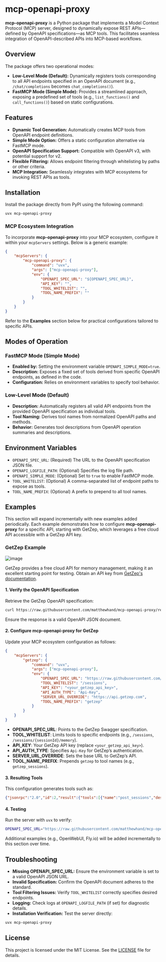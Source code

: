 # mcp-openapi-proxy

**mcp-openapi-proxy** is a Python package that implements a Model Context Protocol (MCP) server, designed to dynamically expose REST APIs—defined by OpenAPI specifications—as MCP tools. This facilitates seamless integration of OpenAPI-described APIs into MCP-based workflows.

## Overview

The package offers two operational modes:

- **Low-Level Mode (Default):** Dynamically registers tools corresponding to all API endpoints specified in an OpenAPI document (e.g., `/chat/completions` becomes `chat_completions()`).
- **FastMCP Mode (Simple Mode):** Provides a streamlined approach, exposing a predefined set of tools (e.g., `list_functions()` and `call_functions()`) based on static configurations.

## Features

- **Dynamic Tool Generation:** Automatically creates MCP tools from OpenAPI endpoint definitions.
- **Simple Mode Option:** Offers a static configuration alternative via FastMCP mode.
- **OpenAPI Specification Support:** Compatible with OpenAPI v3, with potential support for v2.
- **Flexible Filtering:** Allows endpoint filtering through whitelisting by paths or other criteria.
- **MCP Integration:** Seamlessly integrates with MCP ecosystems for invoking REST APIs as tools.

## Installation

Install the package directly from PyPI using the following command:

```bash
uvx mcp-openapi-proxy
```

### MCP Ecosystem Integration

To incorporate **mcp-openapi-proxy** into your MCP ecosystem, configure it within your `mcpServers` settings. Below is a generic example:

```json
{
    "mcpServers": {
        "mcp-openapi-proxy": {
            "command": "uvx",
            "args": ["mcp-openapi-proxy"],
            "env": {
                "OPENAPI_SPEC_URL": "${OPENAPI_SPEC_URL}",
                "API_KEY": "",
                "TOOL_WHITELIST": "",
                "TOOL_NAME_PREFIX": ""
            }
        }
    }
}
```

Refer to the **Examples** section below for practical configurations tailored to specific APIs.

## Modes of Operation

### FastMCP Mode (Simple Mode)

- **Enabled by:** Setting the environment variable `OPENAPI_SIMPLE_MODE=true`.
- **Description:** Exposes a fixed set of tools derived from specific OpenAPI endpoints, as defined in the code.
- **Configuration:** Relies on environment variables to specify tool behavior.

### Low-Level Mode (Default)

- **Description:** Automatically registers all valid API endpoints from the provided OpenAPI specification as individual tools.
- **Tool Naming:** Derives tool names from normalized OpenAPI paths and methods.
- **Behavior:** Generates tool descriptions from OpenAPI operation summaries and descriptions.

## Environment Variables

- `OPENAPI_SPEC_URL`: (Required) The URL to the OpenAPI specification JSON file.
- `OPENAPI_LOGFILE_PATH`: (Optional) Specifies the log file path.
- `OPENAPI_SIMPLE_MODE`: (Optional) Set to `true` to enable FastMCP mode.
- `TOOL_WHITELIST`: (Optional) A comma-separated list of endpoint paths to expose as tools.
- `TOOL_NAME_PREFIX`: (Optional) A prefix to prepend to all tool names.

## Examples

This section will expand incrementally with new examples added periodically. Each example demonstrates how to configure **mcp-openapi-proxy** for a specific API, starting with GetZep, which leverages a free cloud API accessible with a GetZep API key.

### GetZep Example

![image](https://github.com/user-attachments/assets/6ae7f708-9494-41a1-9075-e685f2cd8873)

GetZep provides a free cloud API for memory management, making it an excellent starting point for testing. Obtain an API key from [GetZep's documentation](https://docs.getzep.com/).

#### 1. Verify the OpenAPI Specification

Retrieve the GetZep OpenAPI specification:

```bash
curl https://raw.githubusercontent.com/matthewhand/mcp-openapi-proxy/refs/heads/main/examples/getzep.swagger.json
```

Ensure the response is a valid OpenAPI JSON document.

#### 2. Configure mcp-openapi-proxy for GetZep

Update your MCP ecosystem configuration as follows:

```json
{
    "mcpServers": {
        "getzep": {
            "command": "uvx",
            "args": ["mcp-openapi-proxy"],
            "env": {
                "OPENAPI_SPEC_URL": "https://raw.githubusercontent.com/matthewhand/mcp-openapi-proxy/refs/heads/main/examples/getzep.swagger.json",
                "TOOL_WHITELIST": "/sessions",
                "API_KEY": "<your_getzep_api_key>",
                "API_AUTH_TYPE": "Api-Key",
                "SERVER_URL_OVERRIDE": "https://api.getzep.com",
                "TOOL_NAME_PREFIX": "getzep"
            }
        }
    }
}
```

- **OPENAPI_SPEC_URL**: Points to the GetZep Swagger specification.
- **TOOL_WHITELIST**: Limits tools to specific endpoints (e.g., `/sessions`, `/sessions/{sessionId}/memory`).
- **API_KEY**: Your GetZep API key (replace `<your_getzep_api_key>`).
- **API_AUTH_TYPE**: Specifies `Api-Key` for GetZep’s authentication.
- **SERVER_URL_OVERRIDE**: Sets the base URL to GetZep’s API.
- **TOOL_NAME_PREFIX**: Prepends `getzep` to tool names (e.g., `getzep_sessions`).

#### 3. Resulting Tools

This configuration generates tools such as:

```json
{"jsonrpc":"2.0","id":2,"result":{"tools":[{"name":"post_sessions","description":"Add Session","inputSchema":{"type":"object","properties":{},"required":[],"additionalProperties":false}},{"name":"get_sessions","description":"Get Session","inputSchema":{"type":"object","properties":{"sessionId":{"type":"string","description":"Unique identifier of the session"}},"required":["sessionId"],"additionalProperties":false}},{"name":"get_sessions-ordered","description":"Get Sessions","inputSchema":{"type":"object","properties":{"page_number":{"type":"integer","description":"Page number for pagination, starting from 1"},"page_size":{"type":"integer","description":"Number of sessions per page"},"order_by":{"type":"string","description":"Field to order results by: created_at, updated_at, user_id, session_id"},"asc":{"type":"boolean","description":"Order direction: true for ascending, false for descending"}},"required":[],"additionalProperties":false}},{"name":"get_sessions_memory","description":"Get Session Memory","inputSchema":{"type":"object","properties":{"sessionId":{"type":"string","description":"ID of the session to retrieve memory for"},"lastn":{"type":"integer","description":"Number of most recent memory entries to retrieve"},"minRating":{"type":"number","description":"Minimum rating to filter relevant facts"}},"required":["sessionId"],"additionalProperties":false}},{"name":"post_sessions_memory","description":"Add Memory to Session","inputSchema":{"type":"object","properties":{"sessionId":{"type":"string","description":"ID of the session to add memory to"}},"required":["sessionId"],"additionalProperties":false}},{"name":"delete_sessions_memory","description":"Delete Session","inputSchema":{"type":"object","properties":{"sessionId":{"type":"string","description":"ID of the session to delete"}},"required":["sessionId"],"additionalProperties":false}},{"name":"get_sessions_messages","description":"Get Messages for Session","inputSchema":{"type":"object","properties":{"sessionId":{"type":"string","description":"Session ID"},"limit":{"type":"integer","description":"Limit the number of results returned"},"cursor":{"type":"integer","description":"Cursor for pagination"}},"required":["sessionId"],"additionalProperties":false}},{"name":"post_sessions_messages_classify","description":"Classify Session","inputSchema":{"type":"object","properties":{"sessionId":{"type":"string","description":"Session ID"}},"required":["sessionId"],"additionalProperties":false}},{"name":"get_sessions_messages","description":"Get Message","inputSchema":{"type":"object","properties":{"sessionId":{"type":"string","description":"Soon to be deprecated, not needed"},"messageUUID":{"type":"string","description":"UUID of the message"}},"required":["sessionId","messageUUID"],"additionalProperties":false}}]}}
```

#### 4. Testing

Run the server with `uvx` to verify:

```bash
OPENAPI_SPEC_URL="https://raw.githubusercontent.com/matthewhand/mcp-openapi-proxy/refs/heads/main/examples/getzep.swagger.json" API_KEY="<your_getzep_api_key>" uvx mcp-openapi-proxy
```

Additional examples (e.g., OpenWebUI, Fly.io) will be added incrementally to this section over time.

## Troubleshooting

- **Missing OPENAPI_SPEC_URL:** Ensure the environment variable is set to a valid OpenAPI JSON URL.
- **Invalid Specification:** Confirm the OpenAPI document adheres to the standard.
- **Tool Filtering Issues:** Verify `TOOL_WHITELIST` correctly specifies desired endpoints.
- **Logging:** Check logs at `OPENAPI_LOGFILE_PATH` (if set) for diagnostic details.
- **Installation Verification:** Test the server directly:

```bash
uvx mcp-openapi-proxy
```

## License

This project is licensed under the MIT License. See the [LICENSE](LICENSE) file for details.
